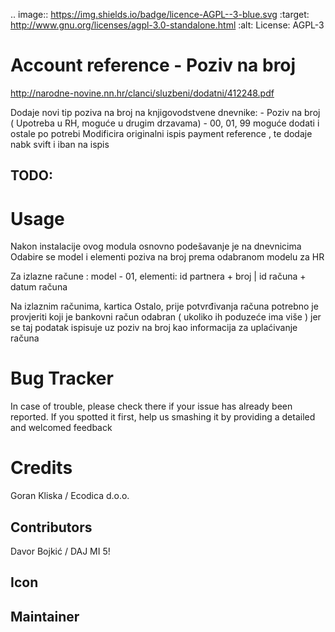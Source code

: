 .. image:: https://img.shields.io/badge/licence-AGPL--3-blue.svg
   :target: http://www.gnu.org/licenses/agpl-3.0-standalone.html
   :alt: License: AGPL-3


Account reference - Poziv na broj
=================================

http://narodne-novine.nn.hr/clanci/sluzbeni/dodatni/412248.pdf

Dodaje novi tip poziva na broj na knjigovodstvene dnevnike:
    - Poziv na broj ( Upotreba u RH, moguće u drugim drzavama) - 00, 01, 99
      moguće dodati i ostale po potrebi
Modificira originalni ispis payment reference , te dodaje nabk svift i iban na ispis

TODO:
-----

Usage
=====

Nakon instalacije ovog modula  osnovno podešavanje je na dnevnicima
Odabire se model i elementi poziva na broj prema odabranom modelu za HR

Za izlazne račune : model - 01, elementi: id partnera + broj | id računa + datum računa

Na izlaznim računima, kartica Ostalo, prije potvrđivanja računa potrebno je provjeriti
koji je bankovni račun odabran ( ukoliko ih poduzeće ima više ) jer se taj podatak ispisuje
uz poziv na broj kao informacija za uplaćivanje računa


Bug Tracker
===========

In case of trouble, please check there if your issue has already been reported.
If you spotted it first, help us smashing it by providing a detailed and welcomed feedback

Credits
=======

Goran Kliska / Ecodica d.o.o.

Contributors
------------
Davor Bojkić / DAJ MI 5!

Icon
----


Maintainer
----------




